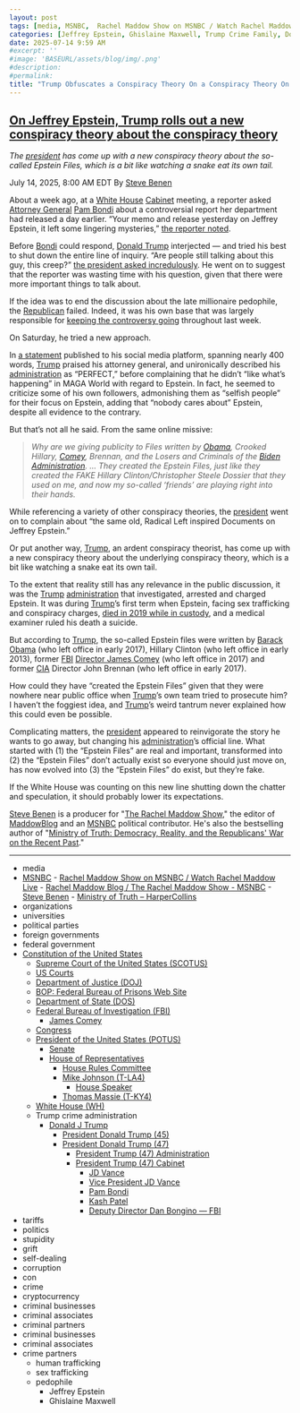 ```yaml
---
layout: post
tags: [media, MSNBC,  Rachel Maddow Show on MSNBC / Watch Rachel Maddow Live,  Rachel Maddow Blog / The Rachel Maddow Show - MSNBC,  Steve Benen,  Ministry of Truth – HarperCollins, organizations, universities, political parties, foreign governments, federal government, Constitution of the United States, Supreme Court of the United States (SCOTUS), US Courts, Department of Justice (DOJ), BOP –  Federal Bureau of Prisons Web Site, Department of State (DOS), Federal Bureau of Investigation (FBI), James Comey, Congress, President of the United States (POTUS), Senate, House of Representatives, House Rules Committee, Mike Johnson (T-LA4), House Speaker, Thomas Massie (T-KY4), White House (WH), Trump crime administration, Donald J Trump, President Donald Trump (45), President Donald Trump (47), President Trump (47) Administration, President Trump (47) Cabinet, JD Vance, Vice President JD Vance, Pam Bondi, Kash Patel, Deputy Director Dan Bongino — FBI, tariffs, politics, stupidity, grift, self-dealing, corruption, con, crime, cryptocurrency, criminal businesses, criminal associates, criminal partners, criminal businesses, criminal associates, crime partners, human trafficking, sex trafficking, pedophile, Jeffrey Epstein, Ghislaine Maxwell]
categories: [Jeffrey Epstein, Ghislaine Maxwell, Trump Crime Family, Donald Trump]
date: 2025-07-14 9:59 AM
#excerpt: ''
#image: 'BASEURL/assets/blog/img/.png'
#description:
#permalink:
title: "Trump Obfuscates a Conspiracy Theory On a Conspiracy Theory On the Epstein Files"
---
```



## [On Jeffrey Epstein, Trump rolls out a new conspiracy theory about the conspiracy theory](https://www.msnbc.com/rachel-maddow-show/maddowblog/jeffrey-epstein-trump-rolls-new-conspiracy-theory-conspiracy-theory-rcna218606)

*The [president](https://www.whitehouse.gov/) has come up with a new conspiracy theory about the so-called Epstein Files, which is a bit like watching a snake eat its own tail.*

July 14, 2025, 8:00 AM EDT
By [Steve Benen](https://www.msnbc.com/author/steve-benen-ncpn433601)

About a week ago, at a [White House](https://www.whitehouse.gov/) [Cabinet](https://www.whitehouse.gov/[administration](https://www.whitehouse.gov/administration/)/the-cabinet/) meeting, a reporter asked [Attorney General](https://www.justice.gov/) [Pam Bondi](https://www.justice.gov/ag/staff-profile/meet-attorney-general/) about a controversial report her department had released a day earlier. “Your memo and release yesterday on Jeffrey Epstein, it left some lingering mysteries,” [the reporter noted](https://rollcall.com/factbase/trump/transcript/donald-trump-remarks-cabinet-meeting-july-8-2025/).

Before [Bondi](https://www.justice.gov/ag/staff-profile/meet-attorney-general/) could respond, [Donald Trump](https://www.donaldjtrump.com/) interjected — and tried his best to shut down the entire line of inquiry. “Are people still talking about this guy, this creep?” [the president asked incredulously](https://www.msnbc.com/rachel-maddow-show/maddowblog/trump-tries-shut-epstein-questions-democrats-starting-asking-rcna217707). He went on to suggest that the reporter was wasting time with his question, given that there were more important things to talk about.

If the idea was to end the discussion about the late millionaire pedophile, the [Republican](https://www.gop.com/) failed. Indeed, it was his own base that was largely responsible for [keeping the controversy going](https://www.nbcnews.com/politics/trump-[administration](https://www.whitehouse.gov/administration/)/trump-faces-revolt-maga-base-epstein-files-rcna218385) throughout last week.

On Saturday, he tried a new approach.

In [a statement](https://truthsocial.com/@realDonaldTrump](https://www.donaldjtrump.com/)/114842356238631061) published to his social media platform, spanning nearly 400 words, [Trump](https://www.donaldjtrump.com/) praised his attorney general, and unironically described his [administration](https://www.whitehouse.gov/administration/) as “PERFECT,” before complaining that he didn’t “like what’s happening” in MAGA World with regard to Epstein. In fact, he seemed to criticize some of his own followers, admonishing them as “selfish people” for their focus on Epstein, adding that “nobody cares about” Epstein, despite all evidence to the contrary.

But that’s not all he said. From the same online missive:

> *Why are we giving publicity to Files written by [Obama](https://obamawhitehouse.archives.gov/), Crooked Hillary, [Comey](https://www.fbi.gov/history/directors/james-b-comey/), Brennan, and the Losers and Criminals of the [Biden Administration](https://bidenwhitehouse.archives.gov/). ... They created the Epstein Files, just like they created the FAKE Hillary Clinton/Christopher Steele Dossier that they used on me, and now my so-called ‘friends’ are playing right into their hands.*

While referencing a variety of other conspiracy theories, the [president](https://www.whitehouse.gov/) went on to complain about “the same old, Radical Left inspired Documents on Jeffrey Epstein.”

Or put another way, [Trump](https://www.donaldjtrump.com/), an ardent conspiracy theorist, has come up with a new conspiracy theory about the underlying conspiracy theory, which is a bit like watching a snake eat its own tail.

To the extent that reality still has any relevance in the public discussion, it was the [Trump](https://www.donaldjtrump.com/) [administration](https://www.whitehouse.gov/administration/) that investigated, arrested and charged Epstein. It was during [Trump](https://www.donaldjtrump.com/)’s first term when Epstein, facing sex trafficking and conspiracy charges, [died in 2019 while in custody](https://www.nbcnews.com/news/us-news/jeffrey-epstein-died-suicide-manhattan-jail-cell-medical-examiner-says-n1041571), and a medical examiner ruled his death a suicide.

But according to [Trump](https://www.donaldjtrump.com/), the so-called Epstein files were written by [Barack Obama](https://obamawhitehouse.archives.gov/) (who left office in early 2017), Hillary Clinton (who left office in early 2013), former [FBI](https://www.fbi.gov/) [Director James Comey](https://www.fbi.gov/history/directors/james-b-comey/) (who left office in 2017) and former [CIA](https://www.cia.gov/) Director John Brennan (who left office in early 2017).

How could they have “created the Epstein Files” given that they were nowhere near public office when [Trump](https://www.donaldjtrump.com/)’s own team tried to prosecute him? I haven’t the foggiest idea, and [Trump](https://www.donaldjtrump.com/)’s weird tantrum never explained how this could even be possible.

Complicating matters, the [president](https://www.whitehouse.gov/) appeared to reinvigorate the story he wants to go away, but changing his [administration](https://www.whitehouse.gov/administration/)’s official line. What started with (1) the “Epstein Files” are real and important, transformed into (2) the “Epstein Files” don’t actually exist so everyone should just move on, has now evolved into (3) the “Epstein Files” do exist, but they’re fake.

If the White House was counting on this new line shutting down the chatter and speculation, it should probably lower its expectations.

[Steve Benen](https://www.msnbc.com/author/steve-benen-ncpn433601) is a producer for "[The Rachel Maddow Show](https://www.msnbc.com/rachel-maddow-show)," the editor of [MaddowBlog](https://www.msnbc.com/maddowblog) and an [MSNBC](https://www.msnbc.com/) political contributor. He's also the bestselling author of "[Ministry of Truth: Democracy, Reality, and the Republicans' War on the Recent Past](https://www.harpercollins.com/products/ministry-of-truth-steve-benen)."

----
- media
- [MSNBC](https://www.msnbc.com/)
        - [Rachel Maddow Show on MSNBC / Watch Rachel Maddow Live](https://www.msnbc.com/rachel-maddow-show)
            - [Rachel Maddow Blog / The Rachel Maddow Show - MSNBC](https://www.msnbc.com/maddowblog)
        - [Steve Benen](https://www.msnbc.com/author/steve-benen-ncpn433601)
            - [Ministry of Truth – HarperCollins](https://www.harpercollins.com/products/ministry-of-truth-steve-benen)
- organizations 
- universities 
- political parties 
- foreign governments
- federal government 
- [Constitution of the United States](https://constitution.congress.gov/)
    - [Supreme Court of the United States (SCOTUS)](https://www.supremecourt.gov/)
    - [US Courts](https://www.uscourts.gov/)
    - [Department of Justice (DOJ)](https://www.justice.gov/)
    - [BOP: Federal Bureau of Prisons Web Site](https://www.bop.gov/)
    - [Department of State (DOS)](https://www.state.gov/)
    - [Federal Bureau of Investigation (FBI)](https://www.fbi.gov/)
        - [James Comey](https://www.fbi.gov/history/directors/james-b-comey)
    - [Congress](https://www.congress.gov/)
    - [President of the United States (POTUS)](https://www.whitehouse.gov/)
        - [Senate](https://www.senate.gov/)
        - [House of Representatives](https://www.house.gov/)
            - [House Rules Committee](https://rules.house.gov/)
            - [Mike Johnson (T-LA4)](https://mikejohnson.house.gov/)
                - [House Speaker](https://www.speaker.gov/) 
            - [Thomas Massie (T-KY4)](https://massie.house.gov/)
    - [White House (WH)](https://www.whitehouse.gov/)
    - Trump crime administration 
        - [Donald J Trump](https://www.donaldjtrump.com/)
            - [President Donald Trump (45)](https://trumpwhitehouse.archives.gov/)
            - [President Donald Trump (47)](https://www.whitehouse.gov/administration/donald-j-trump/)
                - [President Trump (47) Administration](https://www.whitehouse.gov/administration/)
                - [President Trump (47) Cabinet](https://www.whitehouse.gov/administration/the-cabinet/)
                    - [JD Vance](https://www.linkedin.com/in/jd-vance-770a9047/)
                    - [Vice President JD Vance](https://www.whitehouse.gov/administration/jd-vance/)
                    - [Pam Bondi](https://www.justice.gov/ag/staff-profile/meet-attorney-general)
                    - [Kash Patel](https://www.fbi.gov/about/leadership-and-structure/director-patel)
                    - [Deputy Director Dan Bongino — FBI](https://www.fbi.gov/about/leadership-and-structure/deputy-director-dan-bongino)
- tariffs
- politics
- stupidity
- grift
- self-dealing
- corruption
- con
- crime
- cryptocurrency 
- criminal businesses
- criminal associates
- criminal partners
- criminal businesses
- criminal associates
- crime partners
    - human trafficking 
    - sex trafficking 
    - pedophile 
        - Jeffrey Epstein 
        - Ghislaine Maxwell
